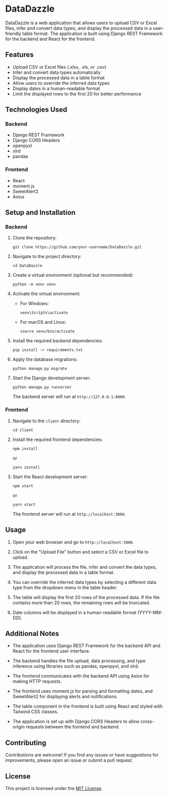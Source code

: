 # DataDazzle

DataDazzle is a web application that allows users to upload CSV or Excel files, infer and convert data types, and display the processed data in a user-friendly table format. The application is built using Django REST Framework for the backend and React for the frontend.

## Features

- Upload CSV or Excel files (.xlsx, .xls, or .csv)
- Infer and convert data types automatically
- Display the processed data in a table format
- Allow users to override the inferred data types
- Display dates in a human-readable format
- Limit the displayed rows to the first 20 for better performance

## Technologies Used

### Backend

- Django REST Framework
- Django CORS Headers
- openpyxl
- xlrd
- pandas

### Frontend

- React
- moment.js
- SweetAlert2
- Axios

## Setup and Installation

### Backend

1. Clone the repository:

   ```
   git clone https://github.com/your-username/DataDazzle.git
   ```

2. Navigate to the project directory:

   ```
   cd DataDazzle
   ```

3. Create a virtual environment (optional but recommended):

   ```
   python -m venv venv
   ```

4. Activate the virtual environment:

   - For Windows:
     ```
     venv\Scripts\activate
     ```
   - For macOS and Linux:
     ```
     source venv/bin/activate
     ```

5. Install the required backend dependencies:

   ```
   pip install -r requirements.txt
   ```

6. Apply the database migrations:

   ```
   python manage.py migrate
   ```

7. Start the Django development server:

   ```
   python manage.py runserver
   ```

   The backend server will run at `http://127.0.0.1:8000`.

### Frontend

1. Navigate to the `client` directory:

   ```
   cd client
   ```

2. Install the required frontend dependencies:

   ```
   npm install
   ```

   or

   ```
   yarn install
   ```

3. Start the React development server:

   ```
   npm start
   ```

   or

   ```
   yarn start
   ```

   The frontend server will run at `http://localhost:3000`.

## Usage

1. Open your web browser and go to `http://localhost:3000`.

2. Click on the "Upload File" button and select a CSV or Excel file to upload.

3. The application will process the file, infer and convert the data types, and display the processed data in a table format.

4. You can override the inferred data types by selecting a different data type from the dropdown menu in the table header.

5. The table will display the first 20 rows of the processed data. If the file contains more than 20 rows, the remaining rows will be truncated.

6. Date columns will be displayed in a human-readable format (YYYY-MM-DD).

## Additional Notes

- The application uses Django REST Framework for the backend API and React for the frontend user interface.

- The backend handles the file upload, data processing, and type inference using libraries such as pandas, openpyxl, and xlrd.

- The frontend communicates with the backend API using Axios for making HTTP requests.

- The frontend uses moment.js for parsing and formatting dates, and SweetAlert2 for displaying alerts and notifications.

- The table component in the frontend is built using React and styled with Tailwind CSS classes.

- The application is set up with Django CORS Headers to allow cross-origin requests between the frontend and backend.

## Contributing

Contributions are welcome! If you find any issues or have suggestions for improvements, please open an issue or submit a pull request.

## License

This project is licensed under the [MIT License](LICENSE).
